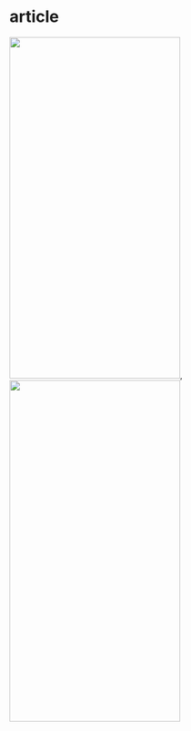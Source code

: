 # article

<img src= "https://github.com/zarnigorumrzakova/article/assets/139987349/cb439a21-60c9-4def-a2f9-fb5e53737633" height="600" width="300">,
<img src="https://github.com/zarnigorumrzakova/article/assets/139987349/26a30404-a528-4cff-b0a5-befb3857e0a9" height="600" width="300">
